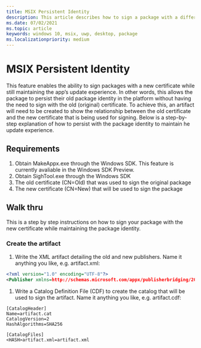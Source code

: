 ```yaml
---
title: MSIX Persistent Identity 
description: This article describes how to sign a package with a different certificate while maintaining the app update experience
ms.date: 07/02/2021
ms.topic: article
keywords: windows 10, msix, uwp, desktop, package
ms.localizationpriority: medium
---
```


# MSIX Persistent Identity 
This feature enables the ability to sign packages with a new certificate while still maintaining the app’s update experience. In other words, this allows the package to persist their old package identity in the platform without having the need to sign with the old (original) certificate. To achieve this, an artifact will need to be created to show the relationship between the old certificate and the new certificate that is being used for signing. Below is a step-by-step explanation of how to persist with the package identity to maintain he update experience. 

## Requirements
1. Obtain MakeAppx.exe through the Windows SDK. This feature is currently avaliable in the Windows SDK Preview. 
1. Obtain SighTool.exe through the Windows SDK 
1. The old certificate (CN=Old) that was used to sign the original package  
1. The new certificate (CN=New) that will be used to sign the package

## Walk thru
This is a step by step instructions on how to sign your package with the new certificate while maintaining the package identity. 

### Create the artifact 
1. Write the XML artifact detailing the old and new publishers. Name it anything you like, e.g. artifact.xml:
 ```xml
<?xml version="1.0" encoding="UTF-8"?>
<Publisher xmlns=http://schemas.microsoft.com/appx/publisherbridging/2021 Old="CN=Old" New="CN=New" />
```
1. Write a Catalog Definition File (CDF) to create the catalog that will be used to sign the artifact. Name it anything you like, e.g. artifact.cdf:
 ```
[CatalogHeader]
Name=artifact.cat
CatalogVersion=2
HashAlgorithms=SHA256
 
[CatalogFiles]
<HASH>artifact.xml=artifact.xml
```
